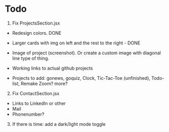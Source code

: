 # Todo

1.  Fix ProjectsSection.jsx
- Redesign colors. DONE
- Larger cards with img on left and the rest to the right - DONE
- Image of project (screenshot). Or create a custom image with diagonal line type of thing.
- Working links to actual github projects

- Projects to add:
      gonews, goquiz, Clock, Tic-Tac-Toe (unfinished), Todo-list, Remake Zoom? more?

2. Fix ContactSection.jsx
- Links to LinkedIn or other
- Mail
- Phonenumber? 

3. If there is time: add a dark/light mode toggle